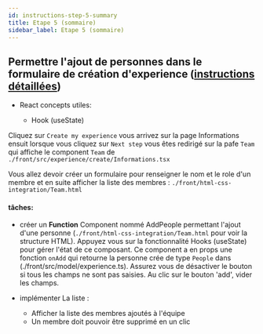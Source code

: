 ```yaml
---
id: instructions-step-5-summary
title: Etape 5 (sommaire)
sidebar_label: Etape 5 (sommaire)
---
```


## Permettre l'ajout de personnes dans le formulaire de création d'experience ([instructions détaillées](./step-5-detailed.md))

- React concepts utiles:

  - Hook (useState)

Cliquez sur `Create my experience` vous arrivez sur la page Informations ensuit lorsque vous cliquez sur `Next step` vous êtes redirigé sur la pafe `Team` qui affiche le component `Team` de `./front/src/experience/create/Informations.tsx`

Vous allez devoir créer un formulaire pour renseigner le nom et le role d'un membre et en suite afficher la liste des membres : `./front/html-css-integration/Team.html`

#### tâches:

- créer un **Function** Component nommé AddPeople permettant l'ajout d'une personne (`./front/html-css-integration/Team.html` pour voir la structure HTML). Appuyez vous sur la fonctionnalité Hooks (useState) pour gérer l'état de ce composant. Ce component a en props une fonction `onAdd` qui retourne la personne crée de type `People` dans (./front/src/model/experience.ts). Assurez vous de désactiver le bouton si tous les champs ne sont pas saisies. Au clic sur le bouton 'add', vider les champs.

- implémenter La liste :
  - Afficher la liste des membres ajoutés à l'équipe
  - Un membre doit pouvoir être supprimé en un clic
